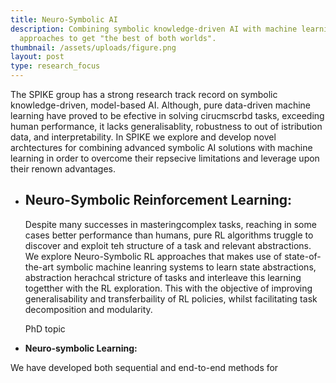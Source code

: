```yaml
---
title: Neuro-Symbolic AI
description: Combining symbolic knowledge-driven AI with machine learning
  approaches to get "the best of both worlds".
thumbnail: /assets/uploads/figure.png
layout: post
type: research_focus
---
```

The SPIKE group has a strong research track record on symbolic knowledge-driven, model-based AI. Although, pure data-driven machine learning have proved to be efective in solving cirucmscrbd tasks, exceeding human performance, it lacks generalisablity, robustness to out of istribution data, and interpretability. In SPIKE we explore and develop novel archtectures for combining advanced symbolic AI solutions with machine learning in order to overcome their repsecive limitations and leverage upon their renown advantages.

* ## **Neuro-Symbolic Reinforcement Learning:**

  Despite many successes in masteringcomplex tasks, reaching in some cases better performance than humans, pure RL algorithms truggle to discover and exploit teh structure of a task and relevant abstractions. We explore Neuro-Symbolic RL approaches that makes use of state-of-the-art symbolic machine leanring systems to learn state abstractions, abstraction herachcal stricture of tasks and interleave this learning togetther with the RL exploration. This with the objective of improving generalisability and transferbaility of RL policies, whilst facilitating task decomposition and modularity.

  PhD topic 
* **Neuro-symbolic Learning:**

We have developed both sequential and end-to-end methods for